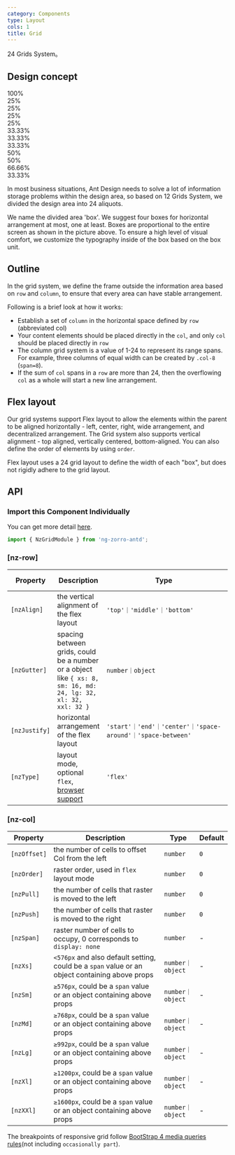 ```yaml
---
category: Components
type: Layout
cols: 1
title: Grid
---
```


24 Grids System。

## Design concept

<div class="grid-demo">
<div class="ant-row demo-row">
  <div class="ant-col-24 demo-col demo-col-1">
    100%
  </div>
</div>
<div class="ant-row demo-row">
  <div class="ant-col-6 demo-col demo-col-2">
    25%
  </div>
  <div class="ant-col-6 demo-col demo-col-3">
    25%
  </div>
  <div class="ant-col-6 demo-col demo-col-2">
    25%
  </div>
  <div class="ant-col-6 demo-col demo-col-3">
    25%
  </div>
</div>
<div class="ant-row demo-row">
  <div class="ant-col-8 demo-col demo-col-4">
    33.33%
  </div>
  <div class="ant-col-8 demo-col demo-col-5">
    33.33%
  </div>
  <div class="ant-col-8 demo-col demo-col-4">
    33.33%
  </div>
</div>
<div class="ant-row demo-row">
  <div class="ant-col-12 demo-col demo-col-1">
    50%
  </div>
  <div class="ant-col-12 demo-col demo-col-3">
    50%
  </div>
</div>
<div class="ant-row demo-row">
  <div class="ant-col-16 demo-col demo-col-4">
    66.66%
  </div>
  <div class="ant-col-8 demo-col demo-col-5">
    33.33%
  </div>
</div>
</div>

In most business situations, Ant Design needs to solve a lot of information storage problems within the design area, so based on 12 Grids System, we divided the design area into 24 aliquots.

We name the divided area 'box'. We suggest four boxes for horizontal arrangement at most, one at least. Boxes are proportional to the entire screen as shown in the picture above. To ensure a high level of visual comfort, we customize the typography inside of the box based on the box unit.

## Outline

In the grid system, we define the frame outside the information area based on `row` and `column`, to ensure that every area can have stable arrangement.

Following is a brief look at how it works:

- Establish a set of `column` in the horizontal space defined by `row` (abbreviated col)
- Your content elements should be placed directly in the `col`, and only `col` should be placed directly in `row`
- The column grid system is a value of 1-24 to represent its range spans. For example, three columns of equal width can be created by `.col-8` (`span=8`).
- If the sum of `col` spans in a `row` are more than 24, then the overflowing `col` as a whole will start a new line arrangement.

## Flex layout

Our grid systems support Flex layout to allow the elements within the parent to be aligned horizontally - left, center, right, wide arrangement, and decentralized arrangement. The Grid system also supports vertical alignment - top aligned, vertically centered, bottom-aligned. You can also define the order of elements by using `order`.

Flex layout uses a 24 grid layout to define the width of each "box", but does not rigidly adhere to the grid layout.

## API

### Import this Component Individually

You can get more detail [here](/docs/getting-started/en#import-a-component-individually).

```ts
import { NzGridModule } from 'ng-zorro-antd';
```

### [nz-row]

| Property | Description | Type | Default | Global Config |
| -------- | ----------- | ---- | ------- | ------------- |
| `[nzAlign]` | the vertical alignment of the flex layout | `'top'｜'middle'｜'bottom'` | `'top'` | ✅ |
| `[nzGutter]` | spacing between grids, could be a number or a object like `{ xs: 8, sm: 16, md: 24, lg: 32, xl: 32, xxl: 32 }` | `number｜object` | `0` | ✅ |
| `[nzJustify]` | horizontal arrangement of the flex layout | `'start'｜'end'｜'center'｜'space-around'｜'space-between'` | `'start'` | ✅ |
| `[nzType]` | layout mode, optional `flex`, [browser support](http://caniuse.com/#search=flex) | `'flex'` | - | ✅ |

### [nz-col]

| Property | Description | Type | Default |
| -------- | ----------- | ---- | ------- |
| `[nzOffset]` | the number of cells to offset Col from the left | `number` | `0` |
| `[nzOrder]` | raster order, used in `flex` layout mode | `number` | `0` |
| `[nzPull]` | the number of cells that raster is moved to the left | `number` | `0` |
| `[nzPush]` | the number of cells that raster is moved to the right | `number` | `0` |
| `[nzSpan]` | raster number of cells to occupy, 0 corresponds to `display: none` | `number` | - |
| `[nzXs]` | `<576px` and also default setting, could be a `span` value or an object containing above props | `number｜object` | - |
| `[nzSm]` | `≥576px`, could be a `span` value or an object containing above props | `number｜object` | - |
| `[nzMd]` | `≥768px`, could be a `span` value or an object containing above props | `number｜object` | - |
| `[nzLg]` | `≥992px`, could be a `span` value or an object containing above props | `number｜object` | - |
| `[nzXl]` | `≥1200px`, could be a `span` value or an object containing above props | `number｜object` | - |
| `[nzXXl]` | `≥1600px`, could be a `span` value or an object containing above props | `number｜object` | - |

The breakpoints of responsive grid follow [BootStrap 4 media queries rules](https://getbootstrap.com/docs/4.0/layout/overview/#responsive-breakpoints)(not including `occasionally part`).
